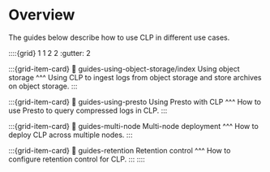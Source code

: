 # Overview

The guides below describe how to use CLP in different use cases.

::::{grid} 1 1 2 2
:gutter: 2

:::{grid-item-card}
:link: guides-using-object-storage/index
Using object storage
^^^
Using CLP to ingest logs from object storage and store archives on object storage.
:::

:::{grid-item-card}
:link: guides-using-presto
Using Presto with CLP
^^^
How to use Presto to query compressed logs in CLP.
:::

:::{grid-item-card}
:link: guides-multi-node
Multi-node deployment
^^^
How to deploy CLP across multiple nodes.
:::

:::{grid-item-card}
:link: guides-retention
Retention control
^^^
How to configure retention control for CLP.
:::
::::
